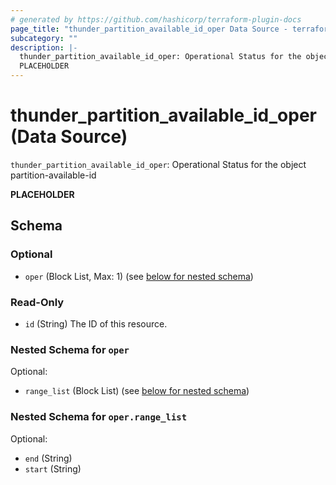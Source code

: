 ```yaml
---
# generated by https://github.com/hashicorp/terraform-plugin-docs
page_title: "thunder_partition_available_id_oper Data Source - terraform-provider-thunder"
subcategory: ""
description: |-
  thunder_partition_available_id_oper: Operational Status for the object partition-available-id
  PLACEHOLDER
---
```


# thunder_partition_available_id_oper (Data Source)

`thunder_partition_available_id_oper`: Operational Status for the object partition-available-id

__PLACEHOLDER__



<!-- schema generated by tfplugindocs -->
## Schema

### Optional

- `oper` (Block List, Max: 1) (see [below for nested schema](#nestedblock--oper))

### Read-Only

- `id` (String) The ID of this resource.

<a id="nestedblock--oper"></a>
### Nested Schema for `oper`

Optional:

- `range_list` (Block List) (see [below for nested schema](#nestedblock--oper--range_list))

<a id="nestedblock--oper--range_list"></a>
### Nested Schema for `oper.range_list`

Optional:

- `end` (String)
- `start` (String)


